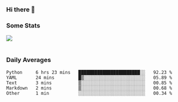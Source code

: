 ### Hi there 👋

<!--
**haruishi43/haruishi43** is a ✨ _special_ ✨ repository because its `README.md` (this file) appears on your GitHub profile.

Here are some ideas to get you started:

- 🔭 I’m currently working on ...
- 🌱 I’m currently learning ...
- 👯 I’m looking to collaborate on ...
- 🤔 I’m looking for help with ...
- 💬 Ask me about ...
- 📫 How to reach me: ...
- 😄 Pronouns: ...
- ⚡ Fun fact: ...
-->

### Some Stats
<div>
  <img align="center" src="https://github-readme-stats.vercel.app/api?username=haruishi43&count_private=true&show_icons=true" />
</div>

</br>

### Daily Averages

<!--START_SECTION:waka-->
```text
Python     6 hrs 23 mins   ███████████████████████░░   92.23 % 
YAML       24 mins         █▒░░░░░░░░░░░░░░░░░░░░░░░   05.89 % 
Text       3 mins          ▒░░░░░░░░░░░░░░░░░░░░░░░░   00.85 % 
Markdown   2 mins          ▒░░░░░░░░░░░░░░░░░░░░░░░░   00.68 % 
Other      1 min           ░░░░░░░░░░░░░░░░░░░░░░░░░   00.34 % 
```
<!--END_SECTION:waka-->

